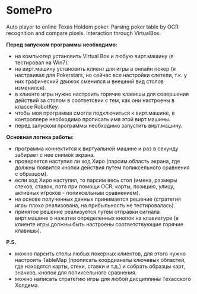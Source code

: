 # SomePro
Auto player to online Texas Holdem poker. Parsing poker table by OCR recognition and compare pixels. Interaction through VirtualBox.

**Перед запуском программы необходимо:**
- на компьютер установить Virtual Box и любую вирт.машину (я тестировал на Win7).
- на вирт.машину установить клиент для игры в онлайн покер (я настраивал для Pokerstars, но сейчас все настройки слетели, т.к. у них графический движок сменился и внешний вид столов изменился).
- в клиенте игры нужно настроить горячие клавишы для совершения действий за столом в соответсвии с тем, как они настроены в классе RobotKey.
- чтобы моя программа смогла подключиться к вирт.машине, в контроллере необходимо прописать имя этой вирт.машины.
- перед запуском программы необходимо запустить вирт.машину.

**Основная логика работы:**
- программа коннектится к виртуальной машине и раз в секунду забирает с нее снимок экрана.
- проверяется наступил ли ход Хиро (парсим область экрана, где должны появится кнопки действия путем попиксельного сравнения с образцом).
- если ход Хиро наступил, то парсим весь стол (имена, размеры стеков, ставок, пота при помощи OCR; карты, позицию, улицу, активных игроков - попиксельным сравнением).
- на основе полученных данных принимается решение (стратегия игры плохо реализована, на прибыльность не тестировалась).
- принятое решение реализуется путем отправки сигнала вирт.машине о нажатии определенных кнопок на клавиатуре (в клиенте игры должны быть настроены соответствующие горячие клавишы).

**P.S.**
- можно парсить столы любых покерных клиентов, для этого нужно настроить TableMap (прописать коордианаты ключевых областей, где находятся карты, стеки, ставки и т.д.) и собрать образцы карт, значков, кнопок для попиксельного сравнения.
- можно написать стратегию игры для любой дисциплины Техасского Холдема.
